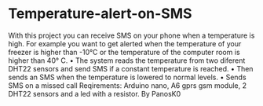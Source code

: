 # Temperature-alert-on-SMS
With this project you can receive SMS on your phone when a temperature is high.
For example you want to get alerted when the temperature of your freezer is higher than  -10°C or the temperature of the computer room is higher than  40° C.
•	The system reads the temperature from two diferent DHT22 sensors and send SMS if a constant temperature is reached. 
•	Then sends an SMS when the temperature is lowered to normal levels. 
•	Sends SMS on a missed call
Reqirements: Arduino nano, A6 gprs gsm module, 2 DHT22 sensors and a led with a resistor.
By PanosK0
